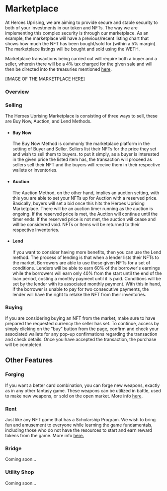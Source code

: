 # Marketplace

At Heroes Uprising, we are aiming to provide secure and stable security to both of your investments in our token and NFTs. The way we are implementing this complex security is through our marketplace. As an example, the marketplace will have a previous/recent listing chart that shows how much the NFT has been bought/sold for (within a 5% margin). The marketplace listings will be bought and sold using the WETH.

Marketplace transactions being carried out will require both a buyer and a seller, wherein there will be a 4% tax charged for the given sale and will then be directed into the treasuries mentioned [here](https://docs.heroesuprising.com/game-economy-tokens-sale-and-funds-information/game-economic).



\[IMAGE OF THE MARKETPLACE HERE]

### Overview

### Selling

The Heroes Uprising Marketplace is consisting of three ways to sell, these are Buy Now, Auction, and Lend Methods.

*   #### Buy Now

    The Buy Now Method is commonly the marketplace platform in the setting of Buyer and Seller. Sellers list their NFTs for the price they set and wish to sell them to buyers. to put it simply, as a buyer is interested in the given price the listed item has, the transaction will proceed as sellers sell their NFT and the buyers will receive them in their respective wallets or inventories.
*   #### Auction

    The Auction Method, on the other hand, implies an auction setting, with this you are able to set your NFTs up for Auction with a reserved price. Basically, buyers will set a bid once this hits the Heroes Uprising Marketplace. There will be an auction timer running as the auction is ongoing. If the reserved price is met, the Auction will continue until the timer ends. If the reserved price is not met, the auction will cease and will be considered void. NFTs or Items will be returned to their respective Inventories.
*   #### Lend

    If you want to consider having more benefits, then you can use the Lend method. The process of lending is that when a lender lists their NFTs to the market, Borrowers are able to use these given NFTs for a set of conditions. Lenders will be able to earn 60% of the borrower's earnings while the borrowers will earn only 40% from the start until the end of the loan period, costing a monthly payment until it is paid. Conditions will be set by the lender with its associated monthly payment. With this in hand, if the borrower is unable to pay for two consecutive payments, the lender will have the right to retake the NFT from their inventories.

### Buying

If you are considering buying an NFT from the market, make sure to have prepared the requested currency the seller has set. To continue, access by simply clicking on the "buy" button from the page, confirm and check your associated wallets for any pop-up confirmations regarding the transaction and check details. Once you have accepted the transaction, the purchase will be completed.

## Other Features

### Forging

If you want a better card combination, you can forge new weapons, exactly as in any other fantasy game. These weapons can be utilized in battle, used to make new weapons, or sold on the open market. More info [here](https://docs.heroesuprising.com/game-features/forging).

### Rent

Just like any NFT game that has a Scholarship Program. We wish to bring fun and amusement to everyone while learning the game fundamentals, including those who do not have the resources to start and earn reward tokens from the game. More info [here.](https://docs.heroesuprising.com/game-features/scholarship-program)

### Bridge

Coming soon...

### Utility Shop

Coming soon...
